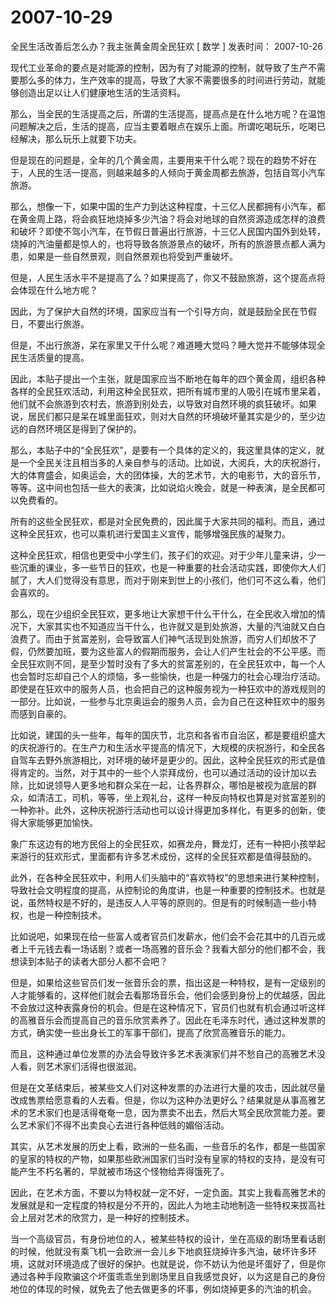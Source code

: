 # 2007-10-29

全民生活改善后怎么办？我主张黄金周全民狂欢    [ 数学 ]  发表时间： 2007-10-26

现代工业革命的要点是对能源的控制，因为有了对能源的控制，就导致了生产不需要那么多的体力，生产效率的提高，导致了大家不需要很多的时间进行劳动，就能够创造出足以让人们健康地生活的生活资料。

那么，当全民的生活提高之后，所谓的生活提高，提高点是在什么地方呢？在温饱问题解决之后，生活的提高，应当主要着眼点在娱乐上面。所谓吃喝玩乐，吃喝已经解决，那么玩乐上就要下功夫。

但是现在的问题是，全年的几个黄金周，主要用来干什么呢？现在的趋势不好在于，人民的生活一提高，则越来越多的人倾向于黄金周都去旅游，包括自驾小汽车旅游。

那么，想像一下，如果中国的生产力到达这种程度，十三亿人民都拥有小汽车，都在黄金周上路，将会疯狂地烧掉多少汽油？将会对地球的自然资源造成怎样的浪费和破坏？即使不驾小汽车，在节假日普遍出行旅游，十三亿人民国内国外到处转，烧掉的汽油量都是惊人的，也将导致各旅游景点的破坏，所有的旅游景点都人满为患，如果是一些自然景观，则自然景观也将受到严重破坏。

但是，人民生活水平不是提高了么？如果提高了，你又不鼓励旅游，这个提高点将会体现在什么地方呢？

因此，为了保护大自然的环境，国家应当有一个引导方向，就是鼓励全民在节假日，不要出行旅游。

但是，不出行旅游，呆在家里又干什么呢？难道睡大觉吗？睡大觉并不能够体现全民生活质量的提高。

因此，本贴子提出一个主张，就是国家应当不断地在每年的四个黄金周，组织各种各样的全民狂欢活动，利用这种全民狂欢，把所有城市里的人吸引在城市里呆着，他们就不会旅游到农村去，旅游到别处去，以导致对自然环境的疯狂破坏。如果说，居民们都只是呆在城里面狂欢，则对大自然的环境破坏量其实是少的，至少边远的自然环境区是得到了保护的。

那么，本贴子中的“全民狂欢”，是要有一个具体的定义的，我这里具体的定义，就是一个全民关注且相当多的人亲自参与的活动。比如说，大阅兵，大的庆祝游行，大的体育盛会，如奥运会，大的团体操，大的艺术节，大的电影节，大的音乐节，等等。这中间也包括一些大的表演，比如说焰火晚会，就是一种表演，是全民都可以免费看的。

所有的这些全民狂欢，都是对全民免费的，因此属于大家共同的福利。而且，通过这种全民狂欢，也可以乘机进行爱国主义宣传，能够增强民族的凝聚力。

这种全民狂欢，相信也更受中小学生们，孩子们的欢迎。对于少年儿童来讲，少一些沉重的课业，多一些节日的狂欢，也是一种重要的社会活动实践，即使你大人们腻了，大人们觉得没有意思，而对于刚来到世上的小孩们，他们可不这么看，他们会喜欢的。

那么，现在少组织全民狂欢，更多地让大家想干什么干什么，在全民收入增加的情况下，大家其实也不知道应当干什么，也许就又是到处旅游，大量的汽油就又白白浪费了。而由于贫富差别，会导致富人们神气活现到处旅游，而穷人们却放不了假，仍然要加班，要为这些富人的假期而服务，会让人们产生社会的不公平感。而全民狂欢则不同，是至少暂时没有了多大的贫富差别的，在全民狂欢中，每一个人也会暂时忘却自己个人的烦恼，多一些愉快，也是一种强力的社会心理治疗活动。即使是在狂欢中的服务人员，也会把自己的这种服务视为一种狂欢中的游戏规则的一部分。比如说，一些参与北京奥运会的服务人员，会为自己在这种狂欢中的服务而感到自豪的。

比如说，建国的头一些年，每年的国庆节，北京和各省市自治区，都是要组织盛大的庆祝游行的。在生产力和生活水平提高的情况下，大规模的庆祝游行，和全民各自驾车去野外旅游相比，对环境的破坏是更少的。因此，这种全民狂欢的形式是值得肯定的。当然，对于其中的一些个人崇拜成份，也可以通过活动的设计加以去除，比如说领导人更多地和群众呆在一起，让各界群众，哪怕是被视为底层的群众，如清洁工，司机，等等，坐上观礼台，这样一种反向特权也算是对贫富差别的一种弥补。此外，这种庆祝游行活动也可以设计得更加多样化，有更多的创新，使得大家能够更加愉快。

象广东这边有的地方民俗上的全民狂欢，如赛龙舟，舞龙灯，还有一种把小孩举起来游行的狂欢形式，里面都有许多艺术成份，这样的全民狂欢都是值得鼓励的。

此外，在各种全民狂欢中，利用人们头脑中的“喜欢特权”的思想来进行某种控制，导致社会文明程度的提高，从控制论的角度讲，也是一种重要的控制技术。也就是说，虽然特权是不好的，是违反人人平等的原则的。但是有的时候制造一些小特权，也是一种控制技术。

比如说吧，如果现在给一些富人或者官员们发薪水，他们会不会花其中的几百元或者上千元钱去看一场话剧？或者一场高雅的音乐会？我看大部分的他们都不会，我想读到本贴子的读者大部分人都不会吧？

但是，如果给这些官员们发一张音乐会的票，指出这是一种特权，是有一定级别的人才能够看的，这样他们就会去看那场音乐会，他们会感到身份上的优越感，因此不会放过这种表露身份的机会。但是在这种情况下，官员们也就有机会通过听这样的高雅音乐会而提高自己的音乐欣赏素养了。因此在毛泽东时代，通过这种发票的方式，确实使一些出身长工的军事干部们，提高了欣赏高雅音乐的能力。

而且，这种通过单位发票的办法会导致许多艺术表演家们并不愁自己的高雅艺术没人看，则艺术家们活得也很滋润。

但是在文革结束后，被某些文人们对这种发票的办法进行大量的攻击，因此就尽量改成售票给愿意看的人去看。但是，你以为这种办法更好么？结果就是从事高雅艺术的艺术家们也是活得奄奄一息，因为票卖不出去，然后大骂全民欣赏能力差。要么艺术家们不得不出卖良心去进行各种低贱的媚俗活动。

其实，从艺术发展的历史上看，欧洲的一些名画，一些音乐的名作，都是一些国家的皇家的特权的产物，如果那些欧洲国家们当时没有皇家的特权的支持，是没有可能产生不朽名著的，早就被市场这个怪物给弄得饿死了。

因此，在艺术方面，不要以为特权就一定不好，一定负面。其实上我看高雅艺术的发展就是和一定程度的特权是分不开的，因此人为地主动地制造一些特权来拔高社会上层对艺术的欣赏力，是一种好的控制技术。

当一个高级官员，有身份地位的人，被某些特权的设计，坐在高级的剧场里看话剧的时候，他就没有乘飞机一会欧洲一会儿乡下地疯狂烧掉许多汽油，破坏许多环境，这就对环境造成了很好的保护。也就是说，你不妨认为他是坏蛋好了，但是你通过各种手段欺骗这个坏蛋乖乖坐到剧场里且自我感觉良好，以为这是自己的身份地位的体现的时候，就免去了他去做更多的坏事，例如烧掉更多的汽油的机会。
